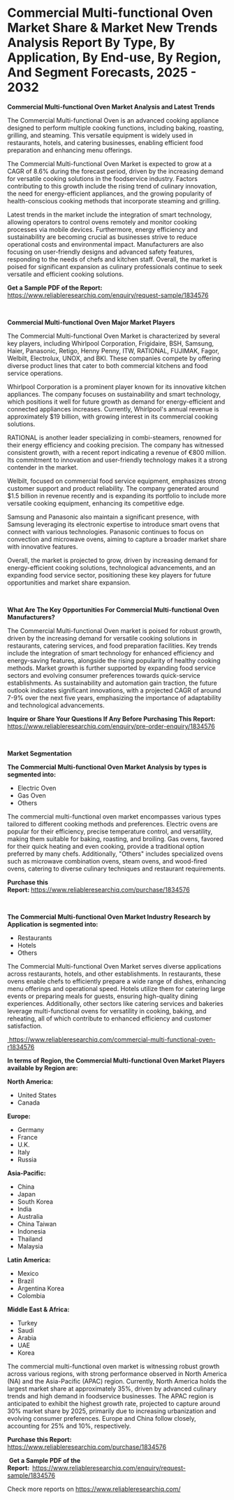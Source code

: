 <p><h1>Commercial Multi-functional Oven Market Share & Market New Trends Analysis Report By Type, By Application, By End-use, By Region, And Segment Forecasts, 2025 - 2032</h1></p><p><strong>Commercial Multi-functional Oven Market Analysis and Latest Trends</strong></p>
<p><p>The Commercial Multi-functional Oven is an advanced cooking appliance designed to perform multiple cooking functions, including baking, roasting, grilling, and steaming. This versatile equipment is widely used in restaurants, hotels, and catering businesses, enabling efficient food preparation and enhancing menu offerings.</p><p>The Commercial Multi-functional Oven Market is expected to grow at a CAGR of 8.6% during the forecast period, driven by the increasing demand for versatile cooking solutions in the foodservice industry. Factors contributing to this growth include the rising trend of culinary innovation, the need for energy-efficient appliances, and the growing popularity of health-conscious cooking methods that incorporate steaming and grilling.</p><p>Latest trends in the market include the integration of smart technology, allowing operators to control ovens remotely and monitor cooking processes via mobile devices. Furthermore, energy efficiency and sustainability are becoming crucial as businesses strive to reduce operational costs and environmental impact. Manufacturers are also focusing on user-friendly designs and advanced safety features, responding to the needs of chefs and kitchen staff. Overall, the market is poised for significant expansion as culinary professionals continue to seek versatile and efficient cooking solutions.</p></p>
<p><strong>Get a Sample PDF of the Report:&nbsp;</strong> <a href="https://www.reliableresearchiq.com/enquiry/request-sample/1834576?utm_campaign=2298&utm_medium=2&utm_source=Github&utm_content=ia&utm_term=09022025&utm_id=commercial-multi-functional-oven">https://www.reliableresearchiq.com/enquiry/request-sample/1834576</a></p>
<p>&nbsp;</p>
<p><strong>Commercial Multi-functional Oven Major Market Players</strong></p>
<p><p>The Commercial Multi-functional Oven Market is characterized by several key players, including Whirlpool Corporation, Frigidaire, BSH, Samsung, Haier, Panasonic, Retigo, Henny Penny, ITW, RATIONAL, FUJIMAK, Fagor, Welbilt, Electrolux, UNOX, and BKI. These companies compete by offering diverse product lines that cater to both commercial kitchens and food service operations.</p><p>Whirlpool Corporation is a prominent player known for its innovative kitchen appliances. The company focuses on sustainability and smart technology, which positions it well for future growth as demand for energy-efficient and connected appliances increases. Currently, Whirlpool's annual revenue is approximately $19 billion, with growing interest in its commercial cooking solutions.</p><p>RATIONAL is another leader specializing in combi-steamers, renowned for their energy efficiency and cooking precision. The company has witnessed consistent growth, with a recent report indicating a revenue of €800 million. Its commitment to innovation and user-friendly technology makes it a strong contender in the market.</p><p>Welbilt, focused on commercial food service equipment, emphasizes strong customer support and product reliability. The company generated around $1.5 billion in revenue recently and is expanding its portfolio to include more versatile cooking equipment, enhancing its competitive edge.</p><p>Samsung and Panasonic also maintain a significant presence, with Samsung leveraging its electronic expertise to introduce smart ovens that connect with various technologies. Panasonic continues to focus on convection and microwave ovens, aiming to capture a broader market share with innovative features.</p><p>Overall, the market is projected to grow, driven by increasing demand for energy-efficient cooking solutions, technological advancements, and an expanding food service sector, positioning these key players for future opportunities and market share expansion.</p></p>
<p>&nbsp;</p>
<p><strong>What Are The Key Opportunities For Commercial Multi-functional Oven Manufacturers?</strong></p>
<p><p>The Commercial Multi-functional Oven market is poised for robust growth, driven by the increasing demand for versatile cooking solutions in restaurants, catering services, and food preparation facilities. Key trends include the integration of smart technology for enhanced efficiency and energy-saving features, alongside the rising popularity of healthy cooking methods. Market growth is further supported by expanding food service sectors and evolving consumer preferences towards quick-service establishments. As sustainability and automation gain traction, the future outlook indicates significant innovations, with a projected CAGR of around 7-9% over the next five years, emphasizing the importance of adaptability and technological advancements.</p></p>
<p><strong>Inquire or Share Your Questions If Any Before Purchasing This Report:</strong> <a href="https://www.reliableresearchiq.com/enquiry/pre-order-enquiry/1834576?utm_campaign=2298&utm_medium=2&utm_source=Github&utm_content=ia&utm_term=09022025&utm_id=commercial-multi-functional-oven">https://www.reliableresearchiq.com/enquiry/pre-order-enquiry/1834576</a></p>
<p>&nbsp;</p>
<p><strong>Market Segmentation</strong></p>
<p><strong>The Commercial Multi-functional Oven Market Analysis by types is segmented into:</strong></p>
<p><ul><li>Electric Oven</li><li>Gas Oven</li><li>Others</li></ul></p>
<p><p>The commercial multi-functional oven market encompasses various types tailored to different cooking methods and preferences. Electric ovens are popular for their efficiency, precise temperature control, and versatility, making them suitable for baking, roasting, and broiling. Gas ovens, favored for their quick heating and even cooking, provide a traditional option preferred by many chefs. Additionally, "Others" includes specialized ovens such as microwave combination ovens, steam ovens, and wood-fired ovens, catering to diverse culinary techniques and restaurant requirements.</p></p>
<p><strong>Purchase this Report:&nbsp;</strong><a href="https://www.reliableresearchiq.com/purchase/1834576?utm_campaign=2298&utm_medium=2&utm_source=Github&utm_content=ia&utm_term=09022025&utm_id=commercial-multi-functional-oven">https://www.reliableresearchiq.com/purchase/1834576</a></p>
<p>&nbsp;</p>
<p><strong>The Commercial Multi-functional Oven Market Industry Research by Application is segmented into:</strong></p>
<p><ul><li>Restaurants</li><li>Hotels</li><li>Others</li></ul></p>
<p><p>The Commercial Multi-functional Oven Market serves diverse applications across restaurants, hotels, and other establishments. In restaurants, these ovens enable chefs to efficiently prepare a wide range of dishes, enhancing menu offerings and operational speed. Hotels utilize them for catering large events or preparing meals for guests, ensuring high-quality dining experiences. Additionally, other sectors like catering services and bakeries leverage multi-functional ovens for versatility in cooking, baking, and reheating, all of which contribute to enhanced efficiency and customer satisfaction.</p></p>
<p><a href="https://www.reliableresearchiq.com/commercial-multi-functional-oven-r1834576?utm_campaign=2298&utm_medium=2&utm_source=Github&utm_content=ia&utm_term=09022025&utm_id=commercial-multi-functional-oven">&nbsp;https://www.reliableresearchiq.com/commercial-multi-functional-oven-r1834576</a></p>
<p><strong>In terms of Region, the Commercial Multi-functional Oven Market Players available by Region are:</strong></p>
<p>
    <p> <strong> North America: </strong>
        <ul>
            <li>United States</li>
            <li>Canada</li>
        </ul>
        </p> 
    <p> <strong> Europe: </strong>
        <ul>
            <li>Germany</li>
            <li>France</li>
            <li>U.K.</li>
            <li>Italy</li>
            <li>Russia</li>
        </ul>
        </p> 
    <p> <strong> Asia-Pacific: </strong>
        <ul>
            <li>China</li>
            <li>Japan</li>
            <li>South Korea</li>
            <li>India</li>
            <li>Australia</li>
            <li>China Taiwan</li>
            <li>Indonesia</li>
            <li>Thailand</li>
            <li>Malaysia</li>
        </ul>
        </p> 
    <p> <strong> Latin America: </strong>
        <ul>
            <li>Mexico</li>
            <li>Brazil</li>
            <li>Argentina Korea</li>
            <li>Colombia</li>
        </ul>
        </p> 
    <p> <strong> Middle East & Africa: </strong>
        <ul>
            <li>Turkey</li>
            <li>Saudi</li>
            <li>Arabia</li>
            <li>UAE</li>
            <li>Korea</li>
        </ul>
    </p>
    </p>
<p><p>The commercial multi-functional oven market is witnessing robust growth across various regions, with strong performance observed in North America (NA) and the Asia-Pacific (APAC) region. Currently, North America holds the largest market share at approximately 35%, driven by advanced culinary trends and high demand in foodservice businesses. The APAC region is anticipated to exhibit the highest growth rate, projected to capture around 30% market share by 2025, primarily due to increasing urbanization and evolving consumer preferences. Europe and China follow closely, accounting for 25% and 10%, respectively.</p></p>
<p><strong>Purchase this Report: </strong><a href="https://www.reliableresearchiq.com/purchase/1834576?utm_campaign=2298&utm_medium=2&utm_source=Github&utm_content=ia&utm_term=09022025&utm_id=commercial-multi-functional-oven">https://www.reliableresearchiq.com/purchase/1834576</a></p>
<p>&nbsp;<strong>Get a Sample PDF of the Report:&nbsp;&nbsp;</strong><a href="https://www.reliableresearchiq.com/enquiry/request-sample/1834576?utm_campaign=2298&utm_medium=2&utm_source=Github&utm_content=ia&utm_term=09022025&utm_id=commercial-multi-functional-oven">https://www.reliableresearchiq.com/enquiry/request-sample/1834576</a></p>
<p><strong></strong></p>
<p>Check more reports on <a href="https://www.reliableresearchiq.com/?utm_campaign=2298&utm_medium=2&utm_source=Github&utm_content=ia&utm_term=09022025&utm_id=commercial-multi-functional-oven">https://www.reliableresearchiq.com/</a></p>
